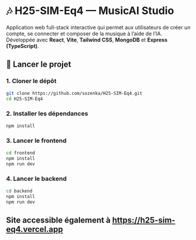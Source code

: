 # 🎶 H25-SIM-Eq4 — MusicAI Studio

Application web full-stack interactive qui permet aux utilisateurs de créer un compte, se connecter et composer de la musique à l’aide de l’IA. Développée avec **React**, **Vite**, **Tailwind CSS**, **MongoDB** et **Express (TypeScript)**.

## 🚀 Lancer le projet

### 1. Cloner le dépôt

```bash
git clone https://github.com/sozenka/H25-SIM-Eq4.git
cd H25-SIM-Eq4
```

### 2. Installer les dépendances

```bash
npm install
```

### 3. Lancer le frontend

```bash
cd frontend
npm install
npm run dev
```

### 4. Lancer le backend

```bash
cd backend
npm install
npm run dev
```

## Site accessible également à https://h25-sim-eq4.vercel.app
